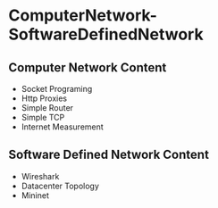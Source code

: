 # ComputerNetwork-SoftwareDefinedNetwork

## Computer Network Content

- Socket Programing
- Http Proxies
- Simple Router
- Simple TCP
- Internet Measurement

## Software Defined Network Content

- Wireshark
- Datacenter Topology
- Mininet
